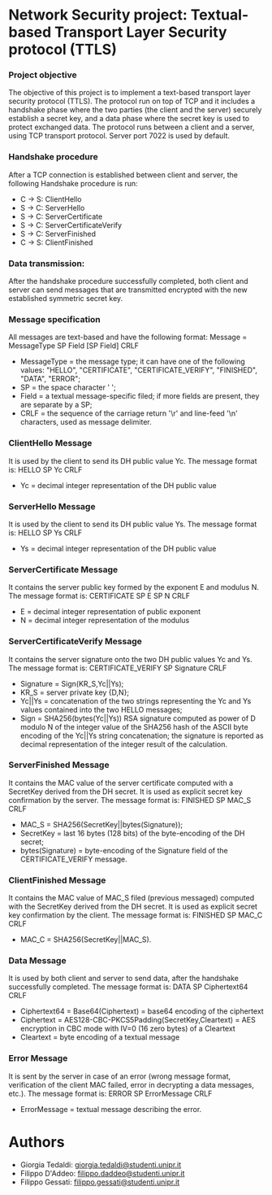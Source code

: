 # Network Security project: Textual-based Transport Layer Security protocol (TTLS)
### Project objective

The objective of this project is to implement a text-based transport layer security protocol (TTLS). The protocol run on top of TCP and it includes a handshake phase where the two parties (the client and the server) securely establish a secret key, and a data phase where the secret key is used to protect exchanged data.
The protocol runs between a client and a server, using TCP transport protocol. Server port 7022 is used by default. 

### Handshake procedure
After a TCP connection is established between client and server, the following Handshake procedure is run:

- C -> S: ClientHello
- S -> C: ServerHello
- S -> C: ServerCertificate
- S -> C: ServerCertificateVerify
- S -> C: ServerFinished
- C -> S: ClientFinished

### Data transmission:
After the handshake procedure successfully completed, both client and server can send messages that are transmitted encrypted with the new established symmetric secret key.

### Message specification
All messages are text-based and have the following format:
Message = MessageType SP Field [SP Field] CRLF
- MessageType = the message type; it can have one of the following values: "HELLO", "CERTIFICATE", "CERTIFICATE_VERIFY", "FINISHED", "DATA", "ERROR";
- SP = the space character ' ';
- Field = a textual message-specific filed; if more fields are present, they are separate by a SP;
- CRLF = the sequence of the carriage return '\r' and line-feed '\n' characters, used as message delimiter.

### ClientHello Message
It is used by the client to send its DH public value Yc. The message format is:
HELLO SP Yc CRLF
- Yc = decimal integer representation of the DH public value

### ServerHello Message
It is used by the client to send its DH public value Ys. The message format is:
HELLO SP Ys CRLF
- Ys = decimal integer representation of the DH public value

### ServerCertificate Message
It contains the server public key formed by the exponent E and modulus N. The message format is:
CERTIFICATE SP E SP N CRLF
- E = decimal integer representation of public exponent
- N = decimal integer representation of the modulus

### ServerCertificateVerify Message
It contains the server signature onto the two DH public values Yc and Ys. The message format is:
CERTIFICATE_VERIFY SP Signature CRLF
- Signature = Sign(KR_S,Yc||Ys);
- KR_S = server private key {D,N};
- Yc||Ys = concatenation of the two strings representing the Yc and Ys values contained into the two HELLO messages;
- Sign = SHA256(bytes(Yc||Ys)) RSA signature computed as power of  D  modulo N of the integer value of the SHA256 hash of the ASCII byte encoding of the Yc||Ys string concatenation; the signature is reported as decimal representation of the integer result of the calculation.

### ServerFinished Message
It contains the MAC value of the server certificate computed with a SecretKey derived from the DH secret. It is used as explicit secret key confirmation by the server. The message format is:
FINISHED SP MAC_S CRLF
- MAC_S = SHA256(SecretKey||bytes(Signature));
- SecretKey = last 16 bytes (128 bits) of the byte-encoding of the DH secret;
- bytes(Signature) = byte-encoding of the Signature field of the CERTIFICATE_VERIFY message.

### ClientFinished Message
It contains the MAC value of MAC_S filed (previous messaged) computed with the SecretKey derived from the DH secret. It is used as explicit secret key confirmation by the client. The message format is:
FINISHED SP MAC_C CRLF
- MAC_C = SHA256(SecretKey||MAC_S).

### Data Message
It is used by both client and server to send data, after the handshake successfully completed. The message format is:
DATA SP Ciphertext64 CRLF
- Ciphertext64 = Base64(Ciphertext) = base64 encoding of the ciphertext 
- Ciphertext = AES128-CBC-PKCS5Padding(SecretKey,Cleartext) = AES encryption in CBC mode with IV=0 (16 zero bytes) of a Cleartext
- Cleartext = byte encoding of a textual message

### Error Message
It is sent by the server in case of an error (wrong message format, verification of the client MAC failed, error in decrypting a data messages, etc.).  The message format is:
ERROR SP ErrorMessage CRLF 
- ErrorMessage = textual message describing the error.

# Authors
- Giorgia Tedaldi: giorgia.tedaldi@studenti.unipr.it
- Filippo D'Addeo: filippo.daddeo@studenti.unipr.it
- Filippo Gessati: filippo.gessati@studenti.unipr.it
